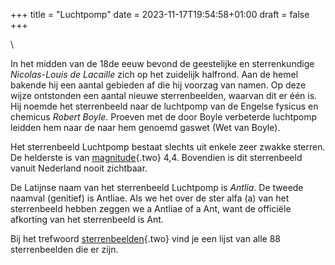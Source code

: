 +++
title = "Luchtpomp"
date = 2023-11-17T19:54:58+01:00
draft = false
+++

\

In het midden van de 18de eeuw bevond de geestelijke en sterrenkundige
*Nicolas-Louis de Lacaille* zich op het zuidelijk halfrond. Aan de hemel
bakende hij een aantal gebieden af die hij voorzag van namen. Op deze
wijze ontstonden een aantal nieuwe sterrenbeelden, waarvan dit er één
is. Hij noemde het sterrenbeeld naar de luchtpomp van de Engelse fysicus
en chemicus *Robert Boyle*. Proeven met de door Boyle verbeterde
luchtpomp leidden hem naar de naar hem genoemd gaswet (Wet van Boyle).

Het sterrenbeeld Luchtpomp bestaat slechts uit enkele zeer zwakke
sterren. De helderste is van [magnitude](magnitud.html){.two} 4,4.
Bovendien is dit sterrenbeeld vanuit Nederland nooit zichtbaar.

De Latijnse naam van het sterrenbeeld Luchtpomp is *Antlia*. De tweede
naamval (genitief) is Antliae. Als we het over de ster alfa (a) van het
sterrenbeeld hebben zeggen we a Antliae of a Ant, want de officiële
afkorting van het sterrenbeeld is Ant.

Bij het trefwoord [sterrenbeelden](sterrenb.html){.two} vind je een
lijst van alle 88 sterrenbeelden die er zijn.
